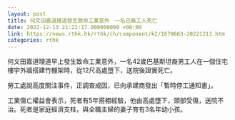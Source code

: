 ```yaml
---
layout: post
title: 何文田嘉道理道發生致命工業意外　一名巴裔工人死亡
date: 2022-12-13 21:21:17.000000000 +08:00
link: https://news.rthk.hk/rthk/ch/component/k2/1679663-20221213.htm
categories: rthk
---
```


何文田嘉道理道早上發生致命工業意外，一名42歲巴基斯坦裔男工人在一個住宅樓宇外牆搭建竹棚架時，從12尺高處墮下，送院後證實死亡。

勞工處說高度關注事件，正調查成因，已向承建商發出「暫時停工通知書」。

工業傷亡權益會表示，死者有5年搭棚經驗，他由高處墮下，頭部受傷，送院不治。死者是家庭經濟支柱，與全職主婦的妻子育有3名年幼小孩。
